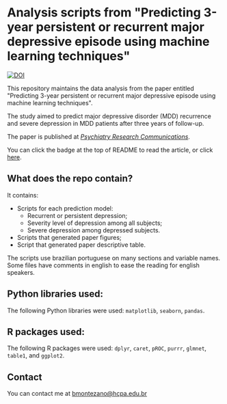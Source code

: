# Analysis scripts from "Predicting 3-year persistent or recurrent major depressive episode using machine learning techniques"

[![DOI](https://img.shields.io/badge/DOI-10.1016%2Fj.psycom.2022.100055-blue)](https://doi.org/10.1016/j.psycom.2022.100055)

This repository maintains the data analysis from the paper entitled "Predicting
3-year persistent or recurrent major depressive episode using machine learning
techniques".

The study aimed to predict major depressive disorder (MDD) recurrence and
severe depression in MDD patients after three years of follow-up.

The paper is published at [*Psychiatry Research
Communications*](https://www.journals.elsevier.com/psychiatry-research-communications).

You can click the badge at the top of README to read the article, or click
[here](https://doi.org/10.1016/j.psycom.2022.100055).

## What does the repo contain?

It contains:

- Scripts for each prediction model:
    - Recurrent or persistent depression;
    - Severity level of depression among all subjects;
    - Severe depression among depressed subjects.
- Scripts that generated paper figures;
- Script that generated paper descriptive table.

The scripts use brazilian portuguese on many sections and variable names. Some
files have comments in english to ease the reading for english speakers.

## Python libraries used:

The following Python libraries were used:
`matplotlib`,
`seaborn`,
`pandas`.

## R packages used:

The following R packages were used:
`dplyr`,
`caret`,
`pROC`,
`purrr`,
`glmnet`,
`table1`,
and `ggplot2`.

## Contact

You can contact me at
bmontezano@hcpa.edu.br
